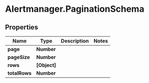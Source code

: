 # Alertmanager.PaginationSchema

## Properties

Name | Type | Description | Notes
------------ | ------------- | ------------- | -------------
**page** | **Number** |  | 
**pageSize** | **Number** |  | 
**rows** | **[Object]** |  | 
**totalRows** | **Number** |  | 


